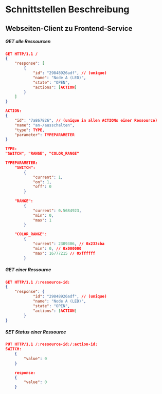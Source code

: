 # Schnittstellen Beschreibung

## Webseiten-Client zu Frontend-Service
##### GET alle Ressourcen
```JSON
GET HTTP/1.1 /
{
	"response": [
		{
			"id": "29848926adf", // (unique)
			"name": "Node A (LED)",
			"state": "OPEN",
			"actions": [ACTION]
		}
	]
}

ACTION:
{
	"id": "7a867826", // (unique in allen ACTIONs einer Ressource)
	"name": "an-/ausschalten",
	"type": TYPE,
	"parameter": TYPEPARAMETER
}

TYPE:
"SWITCH", "RANGE", "COLOR_RANGE"

TYPEPARAMETER:
	"SWITCH":
		{
			"current": 1,
			"on": 1,
			"off": 0
		}
	
	"RANGE":
		{
			"current": 0.5684923,
			"min": 0,
			"max": 1
		}

	"COLOR_RANGE":
		{
			"current": 2309306, // 0x233cba
			"min": 0, // 0x000000
			"max": 16777215 // 0xffffff
		}
```

##### GET einer Ressource
```JSON
GET HTTP/1.1 /:ressource-id:
{
	"response": {
			"id": "29848926adf", // (unique)
			"name": "Node A (LED)",
			"state": "OPEN",
			"actions": [ACTION]
		}
}
```

##### SET Status einer Ressource
```JSON
PUT HTTP/1.1 /:ressource-id:/:action-id:
SWITCH:
	{
		"value": 0
	}

	response:
	{
		"value": 0
	}

```
